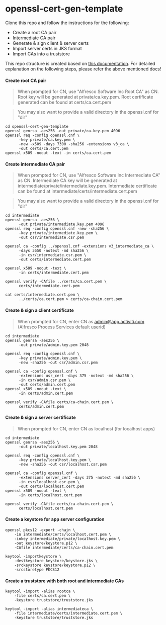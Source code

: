 # openssl-cert-gen-template

Clone this repo and follow the instructions for the following:

* Create a root CA pair
* Intermediate CA pair
* Generate & sign client & server certs
* Import server certs in JKS format 
* Import CAs into a truststore

This repo structure is created based on [this documentation](https://jamielinux.com/docs/openssl-certificate-authority/index.html). For detailed explanation on the following steps, please refer the above mentioned docs!  

#### Create root CA pair
> When prompted for CN, use "Alfresco Software Inc Root CA" as CN. Root key will be generated at private/ca.key.pem. Root certificate generated can be found at certs/ca.cert.pem

> You may also want to provide a valid directory in the openssl.cnf for "dir"

```
cd openssl-cert-gen-template
openssl genrsa -aes256 -out private/ca.key.pem 4096
openssl req -config openssl.cnf \
      -key private/ca.key.pem \
      -new -x509 -days 7300 -sha256 -extensions v3_ca \
      -out certs/ca.cert.pem
openssl x509 -noout -text -in certs/ca.cert.pem
```

#### Create intermediate CA pair

> When prompted for CN, use "Alfresco Software Inc Intermediate CA" as CN. Intermediate CA key will be generated at intermediate/private/intermediate.key.pem. Intermediate certificate can be found at intermediate/certs/intermediate.cert.pem

> You may also want to provide a valid directory in the openssl.cnf for "dir"

```
cd intermediate
openssl genrsa -aes256 \
      -out private/intermediate.key.pem 4096
openssl req -config openssl.cnf -new -sha256 \
      -key private/intermediate.key.pem \
      -out csr/intermediate.csr.pem
      
openssl ca -config ../openssl.cnf -extensions v3_intermediate_ca \
      -days 3650 -notext -md sha256 \
      -in csr/intermediate.csr.pem \
      -out certs/intermediate.cert.pem

openssl x509 -noout -text \
      -in certs/intermediate.cert.pem
      
openssl verify -CAfile ../certs/ca.cert.pem \
      certs/intermediate.cert.pem
      
cat certs/intermediate.cert.pem \
      ../certs/ca.cert.pem > certs/ca-chain.cert.pem
```

#### Create & sign a client certificate

> When prompted for CN, enter CN as admin@app.activiti.com (Alfresco Process Services default userid)

```
cd intermediate
openssl genrsa -aes256 \
      -out private/admin.key.pem 2048
      
openssl req -config openssl.cnf \
      -key private/admin.key.pem \
      -new -sha256 -out csr/admin.csr.pem
      
openssl ca -config openssl.cnf \
      -extensions usr_cert -days 375 -notext -md sha256 \
      -in csr/admin.csr.pem \
      -out certs/admin.cert.pem
openssl x509 -noout -text \
      -in certs/admin.cert.pem
      
openssl verify -CAfile certs/ca-chain.cert.pem \
      certs/admin.cert.pem
```

#### Create & sign a server certificate

> When prompted for CN, enter CN as localhost (for localhost apps)

```
cd intermediate
openssl genrsa -aes256 \
      -out private/localhost.key.pem 2048
      
openssl req -config openssl.cnf \
      -key private/localhost.key.pem \
      -new -sha256 -out csr/localhost.csr.pem
      
openssl ca -config openssl.cnf \
      -extensions server_cert -days 375 -notext -md sha256 \
      -in csr/localhost.csr.pem \
      -out certs/localhost.cert.pem
openssl x509 -noout -text \
      -in certs/localhost.cert.pem
      
openssl verify -CAfile certs/ca-chain.cert.pem \
      certs/localhost.cert.pem
```

#### Create a keystore for app server configuration

```
openssl pkcs12 -export -chain \
	-in intermediate/certs/localhost.cert.pem \
	-inkey intermediate/private/localhost.key.pem \
	-out keystore/keystore.p12 \
	-CAfile intermediate/certs/ca-chain.cert.pem
	
keytool -importkeystore \
	-destkeystore keystore/keystore.jks \
	-srckeystore keystore/keystore.p12 \
	-srcstoretype PKCS12
```
#### Create a truststore with both root and intermediate CAs

```
keytool -import -alias rootca \
	-file certs/ca.cert.pem \
	-keystore truststore/truststore.jks
	
keytool -import -alias intermediateca \
	-file intermediate/certs/intermediate.cert.pem \
	-keystore truststore/truststore.jks
```


